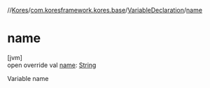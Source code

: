 //[Kores](../../../index.md)/[com.koresframework.kores.base](../index.md)/[VariableDeclaration](index.md)/[name](name.md)

# name

[jvm]\
open override val [name](name.md): [String](https://kotlinlang.org/api/latest/jvm/stdlib/kotlin/-string/index.html)

Variable name
